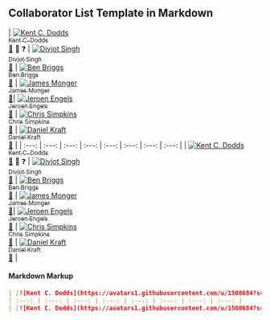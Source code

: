 ## Collaborator List Template in Markdown



| [![Kent C. Dodds](https://avatars1.githubusercontent.com/u/1500684?s=100)<br /><sub>Kent C. Dodds</sub>](http://kentcdodds.com) <br /> [📖](https://github.com/kentcdodds/all-contributors/commits?author=kentcdodds) 👀 ❓ | [![Divjot Singh](https://avatars1.githubusercontent.com/u/6177621?s=100)<br /><sub>Divjot Singh</sub>](http://bogas04.github.io) <br /> [📖](https://github.com/kentcdodds/all-contributors/commits?author=bogas04)  | [![Ben Briggs](https://avatars1.githubusercontent.com/u/1282980?v=3&s=100)<br /><sub>Ben Briggs</sub>](http://beneb.info) <br /> [📖](https://github.com/kentcdodds/all-contributors/commits?author=ben-eb) | [![James Monger](https://avatars1.githubusercontent.com/u/2037007?v=3&s=100)<br /><sub>James Monger</sub>](http://github.com/Jameskmonger) <br /> [📖](https://github.com/kentcdodds/all-contributors/commits?author=Jameskmonger)| [![Jeroen Engels](https://avatars.githubusercontent.com/u/3869412?v=3&s=100)<br /><sub>Jeroen Engels</sub>](https://github.com/jfmengels) <br />  [📖](https://github.com/kentcdodds/all-contributors/commits?author=jfmengels) | [![Chris Simpkins](https://avatars0.githubusercontent.com/u/4249591?v=3&s=100)<br /><sub>Chris Simpkins</sub>](http://github.com/chrissimpkins) <br />   [📖](https://github.com/kentcdodds/all-contributors/commits?author=chrissimpkins) | [![Daniel Kraft](https://avatars0.githubusercontent.com/u/3982200?v=3&s=100)<br /><sub>Daniel Kraft</sub>](http://github.com/frigginglorious) <br />   [📖](https://github.com/kentcdodds/all-contributors/commits?author=frigginglorious) |
| :---: | :---: | :---: | :---: | :---: | :---: | :---: | :---: |
| [![Kent C. Dodds](https://avatars1.githubusercontent.com/u/1500684?s=100)<br /><sub>Kent C. Dodds</sub>](http://kentcdodds.com) <br /> [📖](https://github.com/kentcdodds/all-contributors/commits?author=kentcdodds) 👀 ❓ | [![Divjot Singh](https://avatars1.githubusercontent.com/u/6177621?s=100)<br /><sub>Divjot Singh</sub>](http://bogas04.github.io) <br /> [📖](https://github.com/kentcdodds/all-contributors/commits?author=bogas04)  | [![Ben Briggs](https://avatars1.githubusercontent.com/u/1282980?v=3&s=100)<br /><sub>Ben Briggs</sub>](http://beneb.info) <br /> [📖](https://github.com/kentcdodds/all-contributors/commits?author=ben-eb) | [![James Monger](https://avatars1.githubusercontent.com/u/2037007?v=3&s=100)<br /><sub>James Monger</sub>](http://github.com/Jameskmonger) <br /> [📖](https://github.com/kentcdodds/all-contributors/commits?author=Jameskmonger)| [![Jeroen Engels](https://avatars.githubusercontent.com/u/3869412?v=3&s=100)<br /><sub>Jeroen Engels</sub>](https://github.com/jfmengels) <br />  [📖](https://github.com/kentcdodds/all-contributors/commits?author=jfmengels) | [![Chris Simpkins](https://avatars0.githubusercontent.com/u/4249591?v=3&s=100)<br /><sub>Chris Simpkins</sub>](http://github.com/chrissimpkins) <br />   [📖](https://github.com/kentcdodds/all-contributors/commits?author=chrissimpkins) |  [![Daniel Kraft](https://avatars0.githubusercontent.com/u/3982200?v=3&s=100)<br /><sub>Daniel Kraft</sub>](http://github.com/frigginglorious) <br />   [📖](https://github.com/kentcdodds/all-contributors/commits?author=frigginglorious) |

#### Markdown Markup

```markdown
| [![Kent C. Dodds](https://avatars1.githubusercontent.com/u/1500684?s=100)<br /><sub>Kent C. Dodds</sub>](http://kentcdodds.com) <br /> [📖](https://github.com/kentcdodds/all-contributors/commits?author=kentcdodds) 👀 ❓ | [![Divjot Singh](https://avatars1.githubusercontent.com/u/6177621?s=100)<br /><sub>Divjot Singh</sub>](http://bogas04.github.io) <br /> [📖](https://github.com/kentcdodds/all-contributors/commits?author=bogas04)  | [![Ben Briggs](https://avatars1.githubusercontent.com/u/1282980?v=3&s=100)<br /><sub>Ben Briggs</sub>](http://beneb.info) <br /> [📖](https://github.com/kentcdodds/all-contributors/commits?author=ben-eb) | [![James Monger](https://avatars1.githubusercontent.com/u/2037007?v=3&s=100)<br /><sub>James Monger</sub>](http://github.com/Jameskmonger) <br /> [📖](https://github.com/kentcdodds/all-contributors/commits?author=Jameskmonger)| [![Jeroen Engels](https://avatars.githubusercontent.com/u/3869412?v=3&s=100)<br /><sub>Jeroen Engels</sub>](https://github.com/jfmengels) <br />  [📖](https://github.com/kentcdodds/all-contributors/commits?author=jfmengels) | [![Chris Simpkins](https://avatars0.githubusercontent.com/u/4249591?v=3&s=100)<br /><sub>Chris Simpkins</sub>](http://github.com/chrissimpkins) <br />   [📖](https://github.com/kentcdodds/all-contributors/commits?author=chrissimpkins) | [![Daniel Kraft](https://avatars0.githubusercontent.com/u/3982200?v=3&s=100)<br /><sub>Daniel Kraft</sub>](http://github.com/frigginglorious) <br />   [📖](https://github.com/kentcdodds/all-contributors/commits?author=frigginglorious) |
| :---: | :---: | :---: | :---: | :---: | :---: | :---: | :---: |
| [![Kent C. Dodds](https://avatars1.githubusercontent.com/u/1500684?s=100)<br /><sub>Kent C. Dodds</sub>](http://kentcdodds.com) <br /> [📖](https://github.com/kentcdodds/all-contributors/commits?author=kentcdodds) 👀 ❓ | [![Divjot Singh](https://avatars1.githubusercontent.com/u/6177621?s=100)<br /><sub>Divjot Singh</sub>](http://bogas04.github.io) <br /> [📖](https://github.com/kentcdodds/all-contributors/commits?author=bogas04)  | [![Ben Briggs](https://avatars1.githubusercontent.com/u/1282980?v=3&s=100)<br /><sub>Ben Briggs</sub>](http://beneb.info) <br /> [📖](https://github.com/kentcdodds/all-contributors/commits?author=ben-eb) | [![James Monger](https://avatars1.githubusercontent.com/u/2037007?v=3&s=100)<br /><sub>James Monger</sub>](http://github.com/Jameskmonger) <br /> [📖](https://github.com/kentcdodds/all-contributors/commits?author=Jameskmonger)| [![Jeroen Engels](https://avatars.githubusercontent.com/u/3869412?v=3&s=100)<br /><sub>Jeroen Engels</sub>](https://github.com/jfmengels) <br />  [📖](https://github.com/kentcdodds/all-contributors/commits?author=jfmengels) | [![Chris Simpkins](https://avatars0.githubusercontent.com/u/4249591?v=3&s=100)<br /><sub>Chris Simpkins</sub>](http://github.com/chrissimpkins) <br />   [📖](https://github.com/kentcdodds/all-contributors/commits?author=chrissimpkins) |  [![Daniel Kraft](https://avatars0.githubusercontent.com/u/3982200?v=3&s=100)<br /><sub>Daniel Kraft</sub>](http://github.com/frigginglorious) <br />   [📖](https://github.com/kentcdodds/all-contributors/commits?author=frigginglorious) |
```
